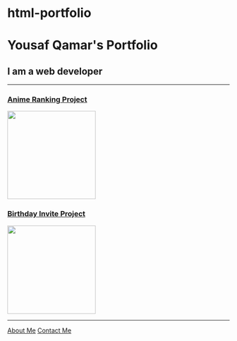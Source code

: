 # html-portfolio
<!DOCTYPE html>
<html lang="en">
<head>
    <meta charset="UTF-8">
    <meta name="viewport" content="width=device-width, initial-scale=1.0">
    <title>My Website</title>
</head>
<body>
    <h1>Yousaf Qamar's Portfolio</h1>
    <h2>I am a web developer</h2>
    <hr/>
    <a href="/4.3 HTML Porfolio Project/public/anime ranking.html"><h3>Anime Ranking Project</h3></a>
    <img src="/4.3 HTML Porfolio Project/assets/images/Screenshot - 7_9_2023 , 11_03_21 PM.png" height="200">
    <a href="/4.3 HTML Porfolio Project/public/bday invite.html"><h3>Birthday Invite Project</h3></a>
    <img src="/4.3 HTML Porfolio Project/assets/images/Screenshot - 7_9_2023 , 11_04_59 PM.png" height="200">
    <hr/>
    <a href="/4.3 HTML Porfolio Project/public/about.html">About Me</a>
    <a href="/4.3 HTML Porfolio Project/public/contact.html">Contact Me</a>
</body>
</html>
